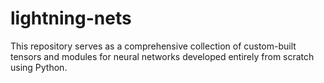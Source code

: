 # lightning-nets
This repository serves as a comprehensive collection of custom-built tensors and modules for neural networks developed entirely from scratch using Python.
